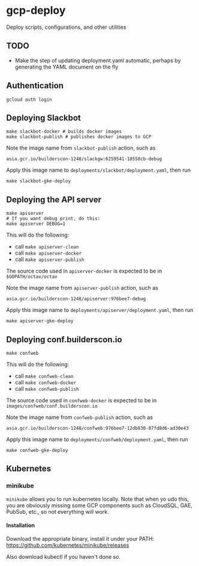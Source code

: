 # gcp-deploy

Deploy scripts, configurations, and other utilities

## TODO

* Make the step of updating deployment.yaml automatic, perhaps by generating the YAML document on the fly

## Authentication

```
gcloud auth login
```

## Deploying Slackbot

```shell
make slackbot-docker # builds docker images
make slackbot-publish # publishes docker images to GCP
```

Note the image name from `slackbot-publish` action, such as

```
asia.gcr.io/builderscon-1248/slackgw:6259541-18550cb-debug
```

Apply this image name to `deployments/slackbot/deployment.yaml`, then run

```shell
make slackbot-gke-deploy
```

## Deploying the API server

```shell
make apiserver
# If you want debug print, do this:
make apiserver DEBUG=1
```

This will do the following:

* call `make apiserver-clean`
* call `make apiserver-docker`
* call `make apiserver-publish`

The source code used in `apiserver-docker` is expected to be in `$GOPATH/octav/octav`

Note the image name from `apiserver-publish` action, such as

```
asia.gcr.io/builderscon-1248/apiserver:976bee7-debug
```

Apply this image name to `deployments/apiserver/deployment.yaml`, then run

```shell
make apiserver-gke-deploy
```

## Deploying conf.builderscon.io

```shell
make confweb
```

This will do the following:

* call `make confweb-clean`
* call `make confweb-docker`
* call `make confweb-publish`

The source code used in `confweb-docker` is expected to be in `images/confweb/conf.builderscon.io`

Note the image name from `confweb-publish` action, such as

```
asia.gcr.io/builderscon-1248/confweb:976bee7-12db830-87fd8d6-ad30e43
```

Apply this image name to `deployments/confweb/deployment.yaml`, then run

```shell
make confweb-gke-deploy
```

## Kubernetes

### minikube

`minikube` allows you to run kubernetes locally. Note that when yo udo this,
you are obviously missing some GCP components such as CloudSQL, GAE, 
PubSub, etc., so not everything will work.

#### Installation

Download the appropriate binary, install it under your PATH: https://github.com/kubernetes/minikube/releases

Also download kubectl if you haven't done so.

